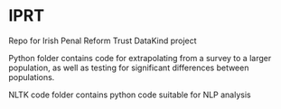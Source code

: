 # IPRT
Repo for Irish Penal Reform Trust DataKind project

Python folder contains code for extrapolating from a survey to a larger population, as well as testing for significant differences between populations.

NLTK code folder contains python code suitable for NLP analysis
